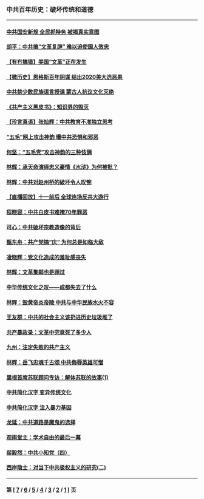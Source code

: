 ### 中共百年历史：破坏传统和道德
---
#### [中共国安新规 全民抓特务 被揭真实意图](../../pages/nf1176114/n12911615.md?05290430) 
#### [胡平：中共搞“文革复辟” 难以迫使国人效忠](../../pages/nf1176114/n12905760.md?05290430) 
#### [【有冇搞错】美国“文革”正在发生](../../pages/nf1176114/n12650309.md?05290430) 
#### [【微历史】恩格斯百年阴谋 结出2020美大选恶果](../../pages/nf1176114/n12597490.md?05290430) 
#### [中共禁少数民族语言授课 蒙古人抗议文化灭绝](../../pages/nf1176114/n12362711.md?05290430) 
#### [《共产主义黑皮书》：知识界的毁灭](../../pages/nf1176114/n12198436.md?05290430) 
#### [【珍言真语】张灿辉：中共教育不准独立思考](../../pages/nf1176114/n12116869.md?05290430) 
#### [“五毛”网上攻击神韵 曝中共恐惧和邪恶](../../pages/nf1176114/n11676030.md?05290430) 
#### [何坚：“五毛党”攻击神韵的三种伎俩](../../pages/nf1176114/n11676839.md?05290430) 
#### [林辉：承天命演绎忠义豪情《水浒》为何被批？](../../pages/nf1176114/n11660999.md?05290430) 
#### [林辉：中共对赵州桥的破坏令人叹惋](../../pages/nf1176114/n11622063.md?05290430) 
#### [【直播回放】十一前后 全球连场反共大游行](../../pages/nf1176114/n11544233.md?05290430) 
#### [程晓容：中共白皮书难掩70年罪恶](../../pages/nf1176114/n11552335.md?05290430) 
#### [可心：中共破坏宗教造像的背后](../../pages/nf1176114/n11518358.md?05290430) 
#### [甄东舟：共产党搞“庆” 为何总是如临大敌](../../pages/nf1176114/n11509183.md?05290430) 
#### [凌晓辉：党文化造成的羞耻感丧失](../../pages/nf1176114/n11485526.md?05290430) 
#### [林辉：文革集邮也是罪过](../../pages/nf1176114/n11362608.md?05290430) 
#### [中华传统文化之叹——成都失去了什么](../../pages/nf1176114/n11092294.md?05290430) 
#### [林辉：毁黄帝炎帝陵 中共与中华民族水火不容](../../pages/nf1176114/n11061288.md?05290430) 
#### [王友群：中共的社会主义该扔进历史垃圾堆了](../../pages/nf1176114/n11038771.md?05290430) 
#### [共产暴政录：文革中究竟死了多少人](../../pages/nf1176114/n11000879.md?05290430) 
#### [九州：注定失败的共产主义](../../pages/nf1176114/n10995753.md?05290430) 
#### [林辉：岳飞忠魂千古颂 中共侮辱英雄可憎](../../pages/nf1176114/n10990583.md?05290430) 
#### [里根首席苏联顾问专访：解体苏联的故事(1)](../../pages/nf1176114/n10927121.md?05290430) 
#### [中共简化汉字 变异传统文化](../../pages/nf1176114/n10885901.md?05290430) 
#### [中共简化汉字 注入暴力基因](../../pages/nf1176114/n10884662.md?05290430) 
#### [龙延：中共道路是魔鬼的选择](../../pages/nf1176114/n10902151.md?05290430) 
#### [观雨堂主：学术自由的最后一幕](../../pages/nf1176114/n10896282.md?05290430) 
#### [裴毅然：中共小知党（四）](../../pages/nf1176114/n10889466.md?05290430) 
#### [西岸隐士：对当下中共极权主义的研究(二)](../../pages/nf1176114/n10878756.md?05290430) 

---
#### 第 [ [7](./7.md?05290430) / [6](./6.md?05290430) / [5](./5.md?05290430) / [4](./4.md?05290430) / [3](./3.md?05290430) / [2](./2.md?05290430) / [1](./1.md?05290430) ] 页
